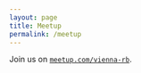 ```yaml
---
layout: page
title: Meetup
permalink: /meetup
---
```


Join us on [`meetup.com/vienna-rb`](http://meetup.com/vienna-rb).



